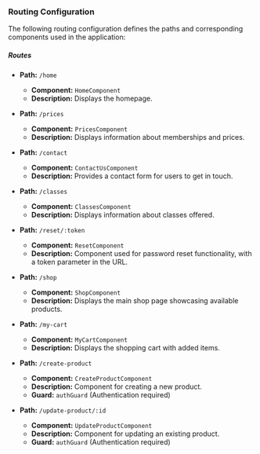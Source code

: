 ### Routing Configuration

The following routing configuration defines the paths and corresponding components used in the application:

##### Routes

- **Path:** `/home`
  - **Component:** `HomeComponent`
  - **Description:** Displays the homepage.

- **Path:** `/prices`
  - **Component:** `PricesComponent`
  - **Description:** Displays information about memberships and prices.

- **Path:** `/contact`
  - **Component:** `ContactUsComponent`
  - **Description:** Provides a contact form for users to get in touch.

- **Path:** `/classes`
  - **Component:** `ClassesComponent`
  - **Description:** Displays information about classes offered.

- **Path:** `/reset/:token`
  - **Component:** `ResetComponent`
  - **Description:** Component used for password reset functionality, with a token parameter in the URL.

- **Path:** `/shop`
  - **Component:** `ShopComponent`
  - **Description:** Displays the main shop page showcasing available products.

- **Path:** `/my-cart`
  - **Component:** `MyCartComponent`
  - **Description:** Displays the shopping cart with added items.

- **Path:** `/create-product`
  - **Component:** `CreateProductComponent`
  - **Description:** Component for creating a new product.
  - **Guard:** `authGuard` (Authentication required)

- **Path:** `/update-product/:id`
  - **Component:** `UpdateProductComponent`
  - **Description:** Component for updating an existing product.
  - **Guard:** `authGuard` (Authentication required)

